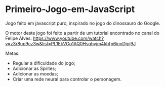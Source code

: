 # Primeiro-Jogo-em-JavaScript
Jogo feito em javascript puro, inspirado no jogo do dinossauro do Google.

O motor deste jogo foi feito a partir de um tutorial encontrado no canal do Felipe Alves: 
https://www.youtube.com/watch?v=z3r8up9cz3w&list=PL1EkVGo1AQ0Hsqhvjm4khfp6innDjpj9J

Metas:
- Regular a dificuldade do jogo;
- Adicionar as Sprites;
- Adicionar as moedas;
- Criar uma rede neural para controlar o personagem.
